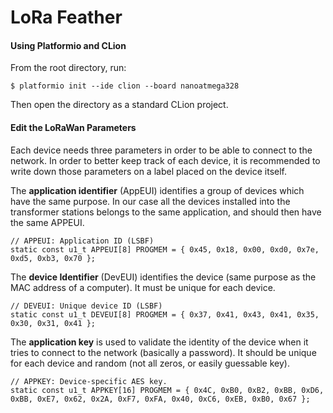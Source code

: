# LoRa Feather

#### Using Platformio and CLion
From the root directory, run:
 
 ```
 $ platformio init --ide clion --board nanoatmega328
 ```
 
Then open the directory as a standard CLion project.

#### Edit the LoRaWan Parameters

Each device needs three parameters in order to be able to connect to the network. In order to better keep track of each device, it is recommended to write down those parameters on a label placed on the device itself.


The **application identifier** (AppEUI) identifies a group of devices which have the same purpose. In our case all the devices installed into the transformer stations belongs to the same application, and should then have the same APPEUI.
``` 
// APPEUI: Application ID (LSBF)
static const u1_t APPEUI[8] PROGMEM = { 0x45, 0x18, 0x00, 0xd0, 0x7e, 0xd5, 0xb3, 0x70 };
```
The **device Identifier** (DevEUI) identifies the device (same purpose as the MAC address of a computer).
It must be unique for each device.
```
// DEVEUI: Unique device ID (LSBF)
static const u1_t DEVEUI[8] PROGMEM = { 0x37, 0x41, 0x43, 0x41, 0x35, 0x30, 0x31, 0x41 };
```
The **application key** is used to validate the identity of the device when it tries to connect to the network (basically a password). It should be unique for each device and random (not all zeros, or easily guessable key).
```
// APPKEY: Device-specific AES key.
static const u1_t APPKEY[16] PROGMEM = { 0x4C, 0xB0, 0xB2, 0xBB, 0xD6, 0xBB, 0xE7, 0x62, 0x2A, 0xF7, 0xFA, 0x40, 0xC6, 0xEB, 0xB0, 0x67 };
```
